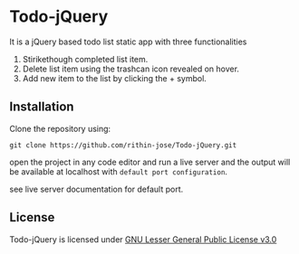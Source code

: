 # Todo-jQuery

It is  a jQuery based todo list static app with three functionalities

 1. Stirikethough completed list item.
 2. Delete list item using the trashcan icon revealed on hover.
 3. Add new item to the list by clicking the + symbol.

## Installation
Clone the repository using:
		
	git clone https://github.com/rithin-jose/Todo-jQuery.git

open the project in any code editor and run a live server and the output will be available at localhost with `default port configuration`.

see live server documentation for  default port.

## License
Todo-jQuery is licensed under [GNU Lesser General Public License v3.0](https://github.com/rithin-jose/Todo-jQuery/blob/master/License.md)
